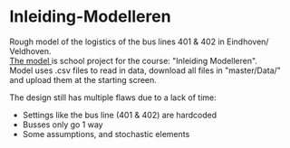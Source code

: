 # Inleiding-Modelleren
Rough model of the logistics of the bus lines 401 &amp; 402 in Eindhoven/ Veldhoven.<br>
<a href="https://jrbemt.github.io/Inleiding-Modelleren/.">The model </a> is school project for the course: "Inleiding Modelleren". <br>
Model uses .csv files to read in data, download all files in "master/Data/" and upload them at the starting screen.

The design still has multiple flaws due to a lack of time:
<ul>
  <li> Settings like the bus line (401 & 402) are hardcoded</li>
  <li> Busses only go 1 way</li>
  <li> Some assumptions, and stochastic elements</li>
</ul>

